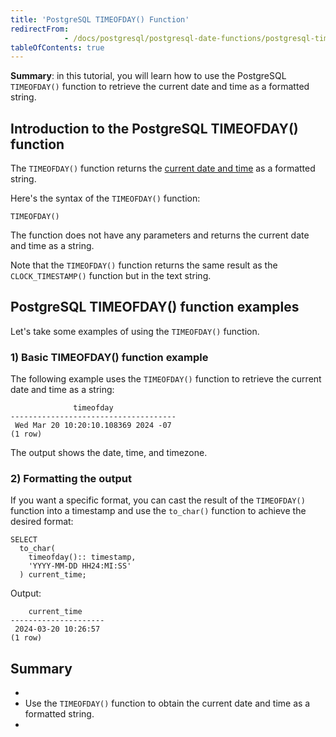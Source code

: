 ```yaml
---
title: 'PostgreSQL TIMEOFDAY() Function'
redirectFrom: 
            - /docs/postgresql/postgresql-date-functions/postgresql-timeofday/
tableOfContents: true
---
```



**Summary**: in this tutorial, you will learn how to use the PostgreSQL `TIMEOFDAY()` function to retrieve the current date and time as a formatted string.





## Introduction to the PostgreSQL TIMEOFDAY() function





The `TIMEOFDAY()` function returns the [current date and time](https://www.postgresqltutorial.com/postgresql-date-functions/postgresql-current_timestamp/) as a formatted string.





Here's the syntax of the `TIMEOFDAY()` function:





```
TIMEOFDAY()
```





The function does not have any parameters and returns the current date and time as a string.





Note that the `TIMEOFDAY()` function returns the same result as the `CLOCK_TIMESTAMP()` function but in the text string.





## PostgreSQL TIMEOFDAY() function examples





Let's take some examples of using the `TIMEOFDAY()` function.





### 1) Basic TIMEOFDAY() function example





The following example uses the `TIMEOFDAY()` function to retrieve the current date and time as a string:





```
              timeofday
-------------------------------------
 Wed Mar 20 10:20:10.108369 2024 -07
(1 row)
```





The output shows the date, time, and timezone.





### 2) Formatting the output





If you want a specific format, you can cast the result of the `TIMEOFDAY()` function into a timestamp and use the `to_char()` function to achieve the desired format:





```
SELECT
  to_char(
    timeofday():: timestamp,
    'YYYY-MM-DD HH24:MI:SS'
  ) current_time;
```





Output:





```
    current_time
---------------------
 2024-03-20 10:26:57
(1 row)
```





## Summary





- 
- Use the `TIMEOFDAY()` function to obtain the current date and time as a formatted string.
- 


